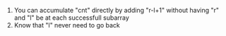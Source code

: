 1. You can accumulate "cnt" directly by adding "r-l+1" without having "r" and "l" be at each successfull subarray
2. Know that "l" never need to go back
